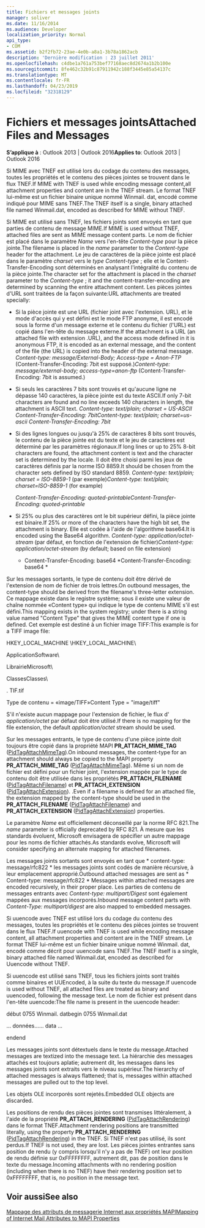 ```yaml
---
title: Fichiers et messages joints
manager: soliver
ms.date: 11/16/2014
ms.audience: Developer
localization_priority: Normal
api_type:
- COM
ms.assetid: b2f2fb72-23ae-4e0b-a8a1-3b78a1862acb
description: 'Dernière modification : 23 juillet 2011'
ms.openlocfilehash: c4dbe1a761a753bef77168aec8d2674a1b2b100e
ms.sourcegitcommit: 8fe462c32b91c87911942c188f3445e85a54137c
ms.translationtype: MT
ms.contentlocale: fr-FR
ms.lasthandoff: 04/23/2019
ms.locfileid: "32318129"
---
```

# <a name="attached-files-and-messages"></a><span data-ttu-id="d6785-103">Fichiers et messages joints</span><span class="sxs-lookup"><span data-stu-id="d6785-103">Attached Files and Messages</span></span>

  
  
<span data-ttu-id="d6785-104">**S’applique à** : Outlook 2013 | Outlook 2016</span><span class="sxs-lookup"><span data-stu-id="d6785-104">**Applies to**: Outlook 2013 | Outlook 2016</span></span> 
  
<span data-ttu-id="d6785-105">Si MIME avec TNEF est utilisé lors du codage du contenu des messages, toutes les propriétés et le contenu des pièces jointes se trouvent dans le flux TNEF.</span><span class="sxs-lookup"><span data-stu-id="d6785-105">If MIME with TNEF is used while encoding message content,all attachment properties and content are in the TNEF stream.</span></span> <span data-ttu-id="d6785-106">Le format TNEF lui-même est un fichier binaire unique nommé Winmail. dat, encodé comme indiqué pour MIME sans TNEF.</span><span class="sxs-lookup"><span data-stu-id="d6785-106">The TNEF itself is a single, binary attached file named Winmail.dat, encoded as described for MIME without TNEF.</span></span> 
  
<span data-ttu-id="d6785-107">Si MIME est utilisé sans TNEF, les fichiers joints sont envoyés en tant que parties de contenu de message MIME.</span><span class="sxs-lookup"><span data-stu-id="d6785-107">If MIME is used without TNEF, attached files are sent as MIME message content parts.</span></span> <span data-ttu-id="d6785-108">Le nom de fichier est placé dans le paramètre *Name* vers l'en-tête *Content-type* pour la pièce jointe.</span><span class="sxs-lookup"><span data-stu-id="d6785-108">The filename is placed in the  *name*  parameter to the  *Content-type*  header for the attachment.</span></span> <span data-ttu-id="d6785-109">Le jeu de caractères de la pièce jointe est placé dans le paramètre *charset* vers le *type Content-type* ; elle et le Content-Transfer-Encoding sont déterminés en analysant l'intégralité du contenu de la pièce jointe.</span><span class="sxs-lookup"><span data-stu-id="d6785-109">The character set for the attachment is placed in the  *charset*  parameter to the  *Content-type*  ; it and the content-transfer-encoding are determined by scanning the entire attachment content.</span></span> <span data-ttu-id="d6785-110">Les pièces jointes d'URL sont traitées de la façon suivante:</span><span class="sxs-lookup"><span data-stu-id="d6785-110">URL attachments are treated specially:</span></span> 
  
- <span data-ttu-id="d6785-111">Si la pièce jointe est une URL (fichier joint avec l'extension. URL), et le mode d'accès qui y est défini est le mode FTP anonyme, il est encodé sous la forme d'un message externe et le contenu du fichier (l'URL) est copié dans l'en-tête du message externe.</span><span class="sxs-lookup"><span data-stu-id="d6785-111">If the attachment is a URL (an attached file with extension .URL), and the access mode defined in it is anonymous FTP, it is encoded as an external message, and the content of the file (the URL) is copied into the header of the external message.</span></span> <span data-ttu-id="d6785-112">*Content-type: message/External-Body; Access-type = Anon-FTP*  (Content-Transfer-Encoding: 7bit est supposé.)</span><span class="sxs-lookup"><span data-stu-id="d6785-112">*Content-type: message/external-body; access-type=anon-ftp*  (Content-Transfer-Encoding: 7bit is assumed.)</span></span> 
    
- <span data-ttu-id="d6785-113">Si seuls les caractères 7 bits sont trouvés et qu'aucune ligne ne dépasse 140 caractères, la pièce jointe est du texte ASCII.</span><span class="sxs-lookup"><span data-stu-id="d6785-113">If only 7-bit characters are found and no line exceeds 140 characters in length, the attachment is ASCII text.</span></span> <span data-ttu-id="d6785-114">*Content-type: text/plain; charset = US-ASCII Content-Transfer-Encoding: 7bit*</span><span class="sxs-lookup"><span data-stu-id="d6785-114">*Content-type: text/plain; charset=us-ascii Content-Transfer-Encoding: 7bit*</span></span> 
    
- <span data-ttu-id="d6785-115">Si des lignes longues ou jusqu'à 25% de caractères 8 bits sont trouvés, le contenu de la pièce jointe est du texte et le jeu de caractères est déterminé par les paramètres régionaux.</span><span class="sxs-lookup"><span data-stu-id="d6785-115">If long lines or up to 25% 8-bit characters are found, the attachment content is text and the character set is determined by the locale.</span></span> <span data-ttu-id="d6785-116">Il doit être choisi parmi les jeux de caractères définis par la norme ISO 8859.</span><span class="sxs-lookup"><span data-stu-id="d6785-116">It should be chosen from the character sets defined by ISO standard 8859.</span></span> <span data-ttu-id="d6785-117">*Content-type: text/plain; charset = ISO-8859-1*  (par exemple)</span><span class="sxs-lookup"><span data-stu-id="d6785-117">*Content-type: text/plain; charset=ISO-8859-1*  (for example)</span></span> 
    
     <span data-ttu-id="d6785-118">*Content-Transfer-Encoding: quoted-printable*</span><span class="sxs-lookup"><span data-stu-id="d6785-118">*Content-Transfer-Encoding: quoted-printable*</span></span> 
    
- <span data-ttu-id="d6785-119">Si 25% ou plus des caractères ont le bit supérieur défini, la pièce jointe est binaire.</span><span class="sxs-lookup"><span data-stu-id="d6785-119">If 25% or more of the characters have the high bit set, the attachment is binary.</span></span> <span data-ttu-id="d6785-120">Elle est codée à l'aide de l'algorithme base64.</span><span class="sxs-lookup"><span data-stu-id="d6785-120">It is encoded using the Base64 algorithm.</span></span> <span data-ttu-id="d6785-121">*Content-type: application/octet-stream*  (par défaut, en fonction de l'extension de fichier)</span><span class="sxs-lookup"><span data-stu-id="d6785-121">*Content-type: application/octet-stream*  (by default; based on file extension)</span></span> 
    
     * <span data-ttu-id="d6785-122">Content-Transfer-Encoding: base64 \*</span><span class="sxs-lookup"><span data-stu-id="d6785-122">Content-Transfer-Encoding: base64 \*</span></span> 
    
<span data-ttu-id="d6785-123">Sur les messages sortants, le type de contenu doit être dérivé de l'extension de nom de fichier de trois lettres.</span><span class="sxs-lookup"><span data-stu-id="d6785-123">On outbound messages, the content-type should be derived from the filename's three-letter extension.</span></span> <span data-ttu-id="d6785-124">Ce mappage existe dans le registre système; sous il existe une valeur de chaîne nommée «Content type» qui indique le type de contenu MIME s'il est défini.</span><span class="sxs-lookup"><span data-stu-id="d6785-124">This mapping exists in the system registry; under there is a string value named "Content Type" that gives the MIME content type if one is defined.</span></span> <span data-ttu-id="d6785-125">Cet exemple est destiné à un fichier image TIFF:</span><span class="sxs-lookup"><span data-stu-id="d6785-125">This example is for a TIFF image file:</span></span>
  
<span data-ttu-id="d6785-126">HKEY_LOCAL_MACHINE \\</span><span class="sxs-lookup"><span data-stu-id="d6785-126">HKEY_LOCAL_MACHINE\\</span></span>
  
<span data-ttu-id="d6785-127">Application</span><span class="sxs-lookup"><span data-stu-id="d6785-127">Software\\</span></span>
  
<span data-ttu-id="d6785-128">Librairie</span><span class="sxs-lookup"><span data-stu-id="d6785-128">Microsoft\\</span></span>
  
<span data-ttu-id="d6785-129">Classes</span><span class="sxs-lookup"><span data-stu-id="d6785-129">Classes\\</span></span>
  
<span data-ttu-id="d6785-130">. TIF</span><span class="sxs-lookup"><span data-stu-id="d6785-130">.tif</span></span>
  
<span data-ttu-id="d6785-131">Type de contenu = «image/TIFF»</span><span class="sxs-lookup"><span data-stu-id="d6785-131">Content Type = "image/tiff"</span></span>
  
<span data-ttu-id="d6785-132">S'il n'existe aucun mappage pour l'extension de fichier, le flux d' *application/octet* par défaut doit être utilisé.</span><span class="sxs-lookup"><span data-stu-id="d6785-132">If there is no mapping for the file extension, the default  *application/octet*  stream should be used.</span></span> 
  
<span data-ttu-id="d6785-133">Sur les messages entrants, le type de contenu d'une pièce jointe doit toujours être copié dans la propriété MAPI **PR_ATTACH_MIME_TAG** ([PidTagAttachMimeTag](pidtagattachmimetag-canonical-property.md)).</span><span class="sxs-lookup"><span data-stu-id="d6785-133">On inbound messages, the content-type for an attachment should always be copied to the MAPI property **PR_ATTACH_MIME_TAG** ([PidTagAttachMimeTag](pidtagattachmimetag-canonical-property.md)).</span></span> <span data-ttu-id="d6785-134">Même si un nom de fichier est défini pour un fichier joint, l'extension mappée par le type de contenu doit être utilisée dans les propriétés **PR_ATTACH_FILENAME** ([PidTagAttachFilename](pidtagattachfilename-canonical-property.md)) et **PR_ATTACH_EXTENSION** ([PidTagAttachExtension](pidtagattachextension-canonical-property.md)). .</span><span class="sxs-lookup"><span data-stu-id="d6785-134">Even if a filename is defined for an attached file, the extension mapped by the content-type should be used in the **PR_ATTACH_FILENAME** ([PidTagAttachFilename](pidtagattachfilename-canonical-property.md)) and **PR_ATTACH_EXTENSION** ([PidTagAttachExtension](pidtagattachextension-canonical-property.md)) properties.</span></span>
  
<span data-ttu-id="d6785-135">Le paramètre *Name* est officiellement déconseillé par la norme RFC 821.</span><span class="sxs-lookup"><span data-stu-id="d6785-135">The  *name*  parameter is officially deprecated by RFC 821.</span></span> <span data-ttu-id="d6785-136">À mesure que les standards évoluent, Microsoft envisagera de spécifier un autre mappage pour les noms de fichier attachés.</span><span class="sxs-lookup"><span data-stu-id="d6785-136">As standards evolve, Microsoft will consider specifying an alternate mapping for attached filenames.</span></span> 
  
<span data-ttu-id="d6785-137">Les messages joints sortants sont envoyés en tant que \* content-type: message/rfc822 \* les messages joints sont codés de manière récursive, à leur emplacement approprié.</span><span class="sxs-lookup"><span data-stu-id="d6785-137">Outbound attached messages are sent as \* Content-type: message/rfc822 \*  Messages within attached messages are encoded recursively, in their proper place.</span></span> <span data-ttu-id="d6785-138">Les parties de contenu de messages entrants avec *Content-type: multipart/Digest* sont également mappées aux messages incorporés.</span><span class="sxs-lookup"><span data-stu-id="d6785-138">Inbound message content parts with  *Content-Type: multipart/digest*  are also mapped to embedded messages.</span></span> 
  
<span data-ttu-id="d6785-139">Si uuencode avec TNEF est utilisé lors du codage du contenu des messages, toutes les propriétés et le contenu des pièces jointes se trouvent dans le flux TNEF.</span><span class="sxs-lookup"><span data-stu-id="d6785-139">If uuencode with TNEF is used while encoding message content, all attachment properties and content are in the TNEF stream.</span></span> <span data-ttu-id="d6785-140">Le format TNEF lui-même est un fichier binaire unique nommé Winmail. dat, encodé comme décrit pour uuencode sans TNEF.</span><span class="sxs-lookup"><span data-stu-id="d6785-140">The TNEF itself is a single, binary attached file named Winmail.dat, encoded as described for Uuencode without TNEF.</span></span>
  
<span data-ttu-id="d6785-141">Si uuencode est utilisé sans TNEF, tous les fichiers joints sont traités comme binaires et UUEncoded, à la suite du texte du message.</span><span class="sxs-lookup"><span data-stu-id="d6785-141">If uuencode is used without TNEF, all attached files are treated as binary and uuencoded, following the message text.</span></span> <span data-ttu-id="d6785-142">Le nom de fichier est présent dans l'en-tête uuencode:</span><span class="sxs-lookup"><span data-stu-id="d6785-142">The file name is present in the uuencode header:</span></span>
  
 <span data-ttu-id="d6785-143">début 0755 Winmail. dat</span><span class="sxs-lookup"><span data-stu-id="d6785-143">begin 0755 Winmail.dat</span></span> 
  
 <span data-ttu-id="d6785-144">... données...</span><span class="sxs-lookup"><span data-stu-id="d6785-144">... data ...</span></span> 
  
 <span data-ttu-id="d6785-145">end</span><span class="sxs-lookup"><span data-stu-id="d6785-145">end</span></span> 
  
<span data-ttu-id="d6785-146">Les messages joints sont détextuels dans le texte du message.</span><span class="sxs-lookup"><span data-stu-id="d6785-146">Attached messages are textized into the message text.</span></span> <span data-ttu-id="d6785-147">La hiérarchie des messages attachés est toujours aplatie; autrement dit, les messages dans les messages joints sont extraits vers le niveau supérieur.</span><span class="sxs-lookup"><span data-stu-id="d6785-147">The hierarchy of attached messages is always flattened; that is, messages within attached messages are pulled out to the top level.</span></span>
  
<span data-ttu-id="d6785-148">Les objets OLE incorporés sont rejetés.</span><span class="sxs-lookup"><span data-stu-id="d6785-148">Embedded OLE objects are discarded.</span></span>
  
<span data-ttu-id="d6785-149">Les positions de rendu des pièces jointes sont transmises littéralement, à l'aide de la propriété **PR_ATTACH_RENDERING** ([PidTagAttachRendering](pidtagattachrendering-canonical-property.md)) dans le format TNEF.</span><span class="sxs-lookup"><span data-stu-id="d6785-149">Attachment rendering positions are transmitted literally, using the property **PR_ATTACH_RENDERING** ([PidTagAttachRendering](pidtagattachrendering-canonical-property.md)) in the TNEF.</span></span> <span data-ttu-id="d6785-150">Si TNEF n'est pas utilisé, ils sont perdus.</span><span class="sxs-lookup"><span data-stu-id="d6785-150">If TNEF is not used, they are lost.</span></span> <span data-ttu-id="d6785-151">Les pièces jointes entrantes sans position de rendu (y compris lorsqu'il n'y a pas de TNEF) ont leur position de rendu définie sur 0xFFFFFFFF, autrement dit, pas de position dans le texte du message.</span><span class="sxs-lookup"><span data-stu-id="d6785-151">Incoming attachments with no rendering position (including when there is no TNEF) have their rendering position set to 0xFFFFFFFF, that is, no position in the message text.</span></span>
  
## <a name="see-also"></a><span data-ttu-id="d6785-152">Voir aussi</span><span class="sxs-lookup"><span data-stu-id="d6785-152">See also</span></span>



[<span data-ttu-id="d6785-153">Mappage des attributs de messagerie Internet aux propriétés MAPI</span><span class="sxs-lookup"><span data-stu-id="d6785-153">Mapping of Internet Mail Attributes to MAPI Properties</span></span>](mapping-of-internet-mail-attributes-to-mapi-properties.md)

